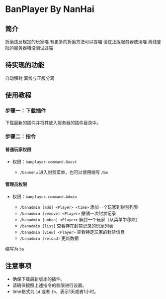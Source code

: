 # BanPlayer By NanHai

## 简介

折磨违反规定的玩家喵 有更多的折磨方法可以提喵
请在正版服务器使用喵 离线登陆的服务器咱没测试过喵

## 待实现的功能

自动解封
离线与正版分离

## 使用教程

### 步骤一：下载插件

下载最新的插件并将其放入服务器的插件目录中。

### 步骤二：指令

#### 普通玩家权限

- 权限：`banplayer.command.Guest`

  - `/banmenu` 进入封禁菜单，也可以使用缩写 `/bm`

#### 管理员权限

- 权限：`banplayer.command.Admin`

  - `/banadmin [add] <Player> <time>` 添加一个玩家到封禁列表
  - `/banadmin [remove] <Player>` 撤销一次封禁记录
  - `/banadmin [unban] <Player>` 解封一个玩家（从菜单中移除）
  - `/banadmin [list]` 查看存在封禁记录的玩家列表
  - `/banadmin [view] <Player>` 查看特定玩家的封禁信息
  - `/banadmin [reload]` 更新数据

缩写为 `ba`

## 注意事项

- 确保下载最新版本的插件。
- 请确保按照上述指令的权限进行设置。
- time格式为 `1d` 或者 `1h`，表示1天或者1小时。
